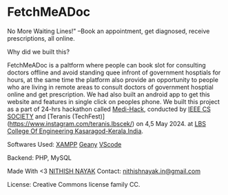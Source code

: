 # FetchMeADoc
No More Waiting Lines!" –Book an appointment, get diagnosed, receive prescriptions, all online.

Why did we built this?

FetchMeADoc is a paltform where people can book slot for consulting doctors offline and avoid standing quee infront of government hosptials for hours, at the same time the platform also provide an opportunity to people who are living in remote areas to consult doctors of government hosptial online and get prescription. We had also built an android app to get this website and features in single click on peoples phone. We built this project as a part of 24-hrs hackathon called [Medi-Hack](https://medihack.vercel.app/), conducted by [IEEE CS SOCIETY](https://www.instagram.com/ieeesblbscek) and [Teranis (TechFest)] (https://www.instagram.com/teranis.lbscek/) on 4,5 May 2024. at [LBS College Of Engineering Kasaragod-Kerala,India](lbscek.ac.in).

Softwares Used:
[XAMPP](https://www.apachefriends.org/)
[Geany](https://www.geany.org/)
[VScode](https://code.visualstudio.com/)

Backend: PHP, MySQL

Made With <3 [NITHISH NAYAK](nithish-nayak.blogspot.com)
Contact: nithishnayak.in@gmail.com

License: Creative Commons license family	CC.
